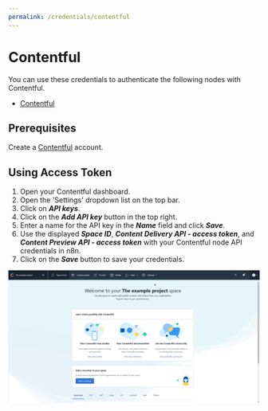 ```yaml
---
permalink: /credentials/contentful
---
```


# Contentful

You can use these credentials to authenticate the following nodes with Contentful.
- [Contentful](../../nodes-library/nodes/Contentful/README.md)

## Prerequisites

Create a [Contentful](https://www.contentful.com/) account.

## Using Access Token

1. Open your Contentful dashboard.
2. Open the 'Settings' dropdown list on the top bar.
3. Click on ***API keys***.
4. Click on the ***Add API key*** button in the top right.
5. Enter a name for the API key in the ***Name*** field and click ***Save***.
6. Use the displayed ***Space ID***, ***Content Delivery API - access token***, and ***Content Preview API - access token*** with your Contentful node API credentials in n8n.
7. Click on the ***Save*** button to save your credentials.

![Getting Contentful credentials](./using-api-key.gif)
